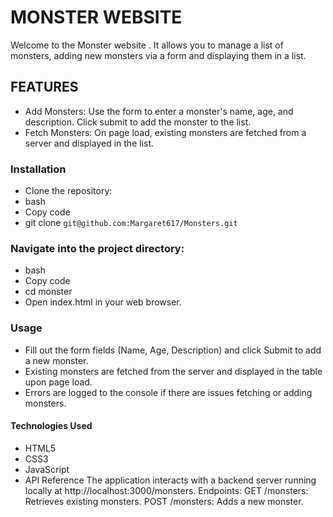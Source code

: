 # MONSTER WEBSITE
Welcome to the Monster website . It allows you to manage a list of monsters, adding new monsters via a form and displaying them in a list.

## FEATURES
- Add Monsters: Use the form to enter a monster's name, age, and description. Click submit to add the monster to the list.
- Fetch Monsters: On page load, existing monsters are fetched from a server and displayed in the list.
### Installation
- Clone the repository:
- bash
- Copy code
- git clone `git@github.com:Margaret617/Monsters.git`
### Navigate into the project directory:
- bash
- Copy code
- cd monster
- Open index.html in your web browser.
### Usage
- Fill out the form fields (Name, Age, Description) and click Submit to add a new monster.
- Existing monsters are fetched from the server and displayed in the table upon page load.
- Errors are logged to the console if there are issues fetching or adding monsters.
#### Technologies Used
- HTML5
- CSS3
- JavaScript
- API Reference
  The application interacts with a backend server running locally at http://localhost:3000/monsters.
  Endpoints:
  GET /monsters: Retrieves existing monsters.
  POST /monsters: Adds a new monster.
